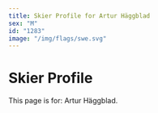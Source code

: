 ```yaml
---
title: Skier Profile for Artur Häggblad
sex: "M"
id: "1283"
image: "/img/flags/swe.svg" 
---
```


# Skier Profile

This page is for: Artur Häggblad.
    